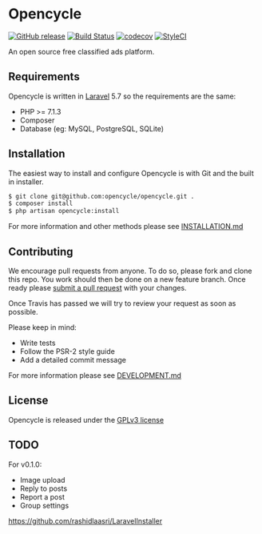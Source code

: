 # Opencycle 

[![GitHub release](https://img.shields.io/github/release/opencycle/opencycle.svg)](https://github.com/opencycle/opencycle/releases)
 [![Build Status](https://travis-ci.com/opencycle/opencycle.svg?branch=master)](https://travis-ci.com/opencycle/opencycle) [![codecov](https://codecov.io/gh/opencycle/opencycle/branch/master/graph/badge.svg)](https://codecov.io/gh/opencycle/opencycle) [![StyleCI](https://github.styleci.io/repos/146082121/shield?branch=master)](https://github.styleci.io/repos/146082121)

An open source free classified ads platform.

## Requirements

Opencycle is written in [Laravel](https://laravel.com/docs/5.7/installation#server-requirements) 5.7 so the requirements are the same:

* PHP >= 7.1.3
* Composer
* Database (eg: MySQL, PostgreSQL, SQLite)

## Installation

The easiest way to install and configure Opencycle is with Git and the built in installer.

```bash
$ git clone git@github.com:opencycle/opencycle.git .
$ composer install
$ php artisan opencycle:install
```

For more information and other methods please see [INSTALLATION.md](INSTALLATION.md)

## Contributing

We encourage pull requests from anyone. To do so, please fork and clone this repo.
You work should then be done on a new feature branch. Once ready please
[submit a pull request](https://github.com/opencycle/opencycle/compare/)
with your changes.

Once Travis has passed we will try to review your request as soon as possible.

Please keep in mind:

* Write tests
* Follow the PSR-2 style guide
* Add a detailed commit message

For more information please see [DEVELOPMENT.md](DEVELOPMENT.md)

## License

Opencycle is released under the [GPLv3 license](LICENSE)

## TODO

 For v0.1.0:
 
 * Image upload
 * Reply to posts
 * Report a post
 * Group settings
 
https://github.com/rashidlaasri/LaravelInstaller
